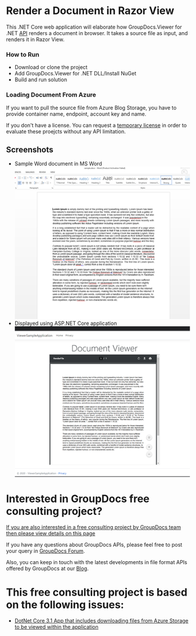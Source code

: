 # Render a Document in Razor View
This .NET Core web application will elaborate how GroupDocs.Viewer for .NET [API](https://products.groupdocs.com/viewer/net) renders a document in browser. It takes a source file as input, and renders it in Razor View. 

### How to Run
* Download or clone the project
* Add GroupDocs.Viewer for .NET DLL/Install NuGet
* Build and run solution

### Loading Document From Azure
If you want to pull the source file from Azure Blog Storage, you have to provide container name, endpoint, account key and name.  

If you don't have a license. You can request a [temporary license](https://purchase.groupdocs.com/buy) in order to evaluate these proejcts without any API limitation. 

## Screenshots
* Sample Word document in MS Word
![](Screenshots/word.PNG) 
* Displayed using ASP.NET Core application
![](Screenshots/output.PNG)

# Interested in GroupDocs free consulting project?
[If you are also interested in a free consulting project by GroupDocs team then please view details on this page](https://github.com/groupdocs-free-consulting/)

If you have any questions about GroupDocs APIs, please feel free to post your query in [GroupDocs Forum](https://forum.groupdocs.com/).

Also, you can keep in touch with the latest developments in file format APIs offered by GroupDocs at our [Blog](https://blog.groupdocs.com/).

# This free consulting project is based on the following issues:
* [DotNet Core 3.1 App that includes downloading files from Azure Storage to be viewed within the application](https://github.com/groupdocs-free-consulting/projects/issues/6) 




